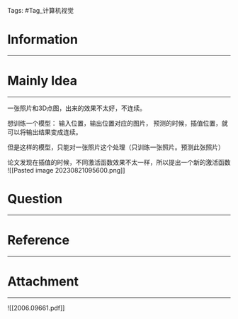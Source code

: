 Tags: #Tag_计算机视觉 
# Information
---


# Mainly Idea
---
一张照片和3D点图，出来的效果不太好，不连续。

想训练一个模型：
输入位置，输出位置对应的图片，
预测的时候，插值位置，就可以将输出结果变成连续。

但是这样的模型，只能对一张照片这个处理（只训练一张照片。预测此张照片）

论文发现在插值的时候，不同激活函数效果不太一样，所以提出一个新的激活函数
![[Pasted image 20230821095600.png]]

# Question
---


# Reference
---


# Attachment
---
![[2006.09661.pdf]]